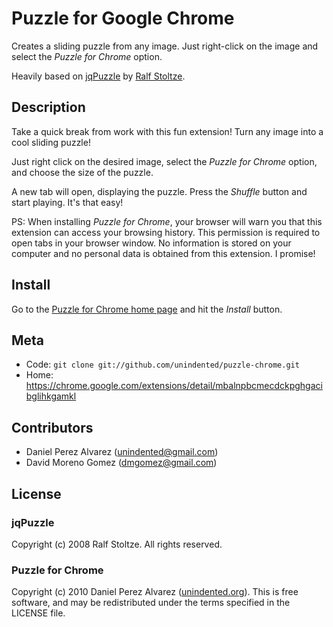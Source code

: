 # Puzzle for Google Chrome

Creates a sliding puzzle from any image. Just right-click on the image and select the *Puzzle for Chrome* option.

Heavily based on [jqPuzzle](http://www.2meter3.de/jqPuzzle/) by [Ralf Stoltze](http://www.2meter3.de/).

## Description

Take a quick break from work with this fun extension! Turn any image into a cool sliding puzzle!

Just right click on the desired image, select the *Puzzle for Chrome* option, and choose the size of the puzzle.

A new tab will open, displaying the puzzle. Press the *Shuffle* button and start playing. It's that easy!

PS: When installing *Puzzle for Chrome*, your browser will warn you that this extension can access your browsing history. This permission is required to open tabs in your browser window. No information is stored on your computer and no personal data is obtained from this extension. I promise!

## Install

Go to the [Puzzle for Chrome home page](https://chrome.google.com/extensions/detail/mbalnpbcmecdckpghgacibglihkgamkl) and hit the *Install* button.

## Meta

* Code: `git clone git://github.com/unindented/puzzle-chrome.git`
* Home: <https://chrome.google.com/extensions/detail/mbalnpbcmecdckpghgacibglihkgamkl>

## Contributors

* Daniel Perez Alvarez ([unindented@gmail.com](mailto:unindented@gmail.com))
* David Moreno Gomez ([dmgomez@gmail.com](mailto:dmgomez@gmail.com))

## License

### jqPuzzle

Copyright (c) 2008 Ralf Stoltze. All rights reserved.

### Puzzle for Chrome

Copyright (c) 2010 Daniel Perez Alvarez ([unindented.org](http://unindented.org/)). This is free software, and may be redistributed under the terms specified in the LICENSE file.

